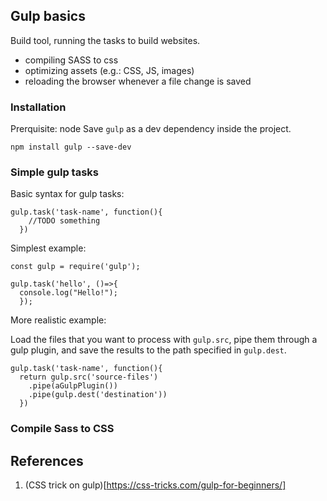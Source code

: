 ## Gulp basics
Build tool, running the tasks to build websites.
- compiling SASS to css
- optimizing assets (e.g.: CSS, JS, images)
- reloading the browser whenever a file change is saved

### Installation
Prerquisite: node
Save ```gulp``` as a dev dependency inside the project.
```
npm install gulp --save-dev
```

### Simple gulp tasks
Basic syntax for gulp tasks:
```
gulp.task('task-name', function(){
    //TODO something
  })
```

Simplest example:
```
const gulp = require('gulp');

gulp.task('hello', ()=>{
  console.log("Hello!");
  });
```

More realistic example:

Load the files that you want to process with `gulp.src`, pipe them through a gulp plugin, and save the results to the path specified in `gulp.dest`.
```
gulp.task('task-name', function(){
  return gulp.src('source-files')
    .pipe(aGulpPlugin())
    .pipe(gulp.dest('destination'))
  })
```

### Compile Sass to CSS

## References
1. (CSS trick on gulp)[https://css-tricks.com/gulp-for-beginners/]
